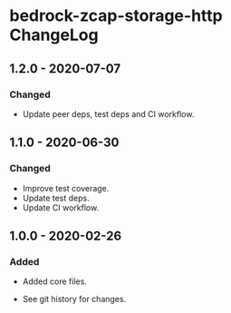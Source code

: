 # bedrock-zcap-storage-http ChangeLog

## 1.2.0 - 2020-07-07

### Changed
- Update peer deps, test deps and CI workflow.

## 1.1.0 - 2020-06-30

### Changed
- Improve test coverage.
- Update test deps.
- Update CI workflow.

## 1.0.0 - 2020-02-26

### Added
- Added core files.

- See git history for changes.
